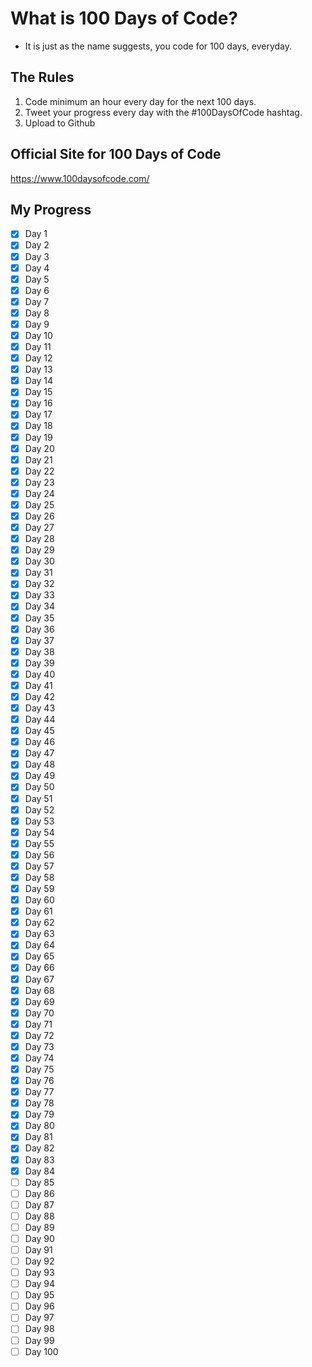 What is 100 Days of Code?
=========================================================================

- It is just as the name suggests, you code for 100 days, everyday.

The Rules
-----------------------------------------------------------------------

1. Code minimum an hour every day for the next 100 days.
2. Tweet your progress every day with the #100DaysOfCode hashtag.
3. Upload to Github

Official Site for 100 Days of Code
------------------------------------------------------------------------

<https://www.100daysofcode.com/>

My Progress
------------------------------------------------------------------------

- [x] Day 1
- [x] Day 2
- [x] Day 3
- [x] Day 4
- [x] Day 5
- [x] Day 6
- [x] Day 7
- [x] Day 8
- [x] Day 9
- [x] Day 10
- [x] Day 11
- [x] Day 12
- [x] Day 13
- [x] Day 14
- [x] Day 15
- [x] Day 16
- [x] Day 17
- [x] Day 18
- [x] Day 19
- [x] Day 20
- [x] Day 21
- [x] Day 22
- [x] Day 23
- [x] Day 24
- [x] Day 25
- [x] Day 26
- [x] Day 27
- [x] Day 28
- [x] Day 29
- [x] Day 30
- [x] Day 31
- [x] Day 32
- [x] Day 33
- [x] Day 34
- [x] Day 35
- [x] Day 36
- [x] Day 37
- [x] Day 38
- [x] Day 39
- [x] Day 40
- [x] Day 41
- [x] Day 42
- [x] Day 43
- [x] Day 44
- [x] Day 45
- [x] Day 46
- [x] Day 47
- [x] Day 48
- [x] Day 49
- [x] Day 50
- [x] Day 51
- [x] Day 52
- [x] Day 53
- [x] Day 54
- [x] Day 55
- [x] Day 56
- [x] Day 57
- [x] Day 58
- [x] Day 59
- [x] Day 60
- [x] Day 61
- [x] Day 62
- [x] Day 63
- [x] Day 64
- [x] Day 65
- [x] Day 66
- [x] Day 67
- [x] Day 68
- [x] Day 69
- [x] Day 70
- [x] Day 71
- [x] Day 72
- [x] Day 73
- [x] Day 74
- [x] Day 75
- [x] Day 76
- [x] Day 77
- [x] Day 78
- [x] Day 79
- [x] Day 80
- [x] Day 81
- [x] Day 82
- [x] Day 83
- [x] Day 84
- [ ] Day 85
- [ ] Day 86
- [ ] Day 87
- [ ] Day 88
- [ ] Day 89
- [ ] Day 90
- [ ] Day 91
- [ ] Day 92
- [ ] Day 93
- [ ] Day 94
- [ ] Day 95
- [ ] Day 96
- [ ] Day 97
- [ ] Day 98
- [ ] Day 99
- [ ] Day 100
